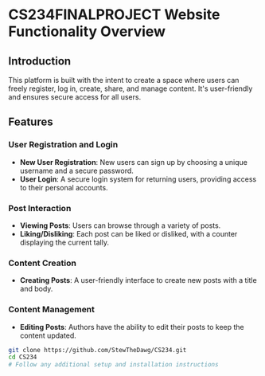 # CS234FINALPROJECT Website Functionality Overview

## Introduction

This platform is built with the intent to create a space where users can freely register, log in, create, share, and manage content. It's user-friendly and ensures secure access for all users.

## Features

### User Registration and Login

- **New User Registration**: New users can sign up by choosing a unique username and a secure password.
- **User Login**: A secure login system for returning users, providing access to their personal accounts.

### Post Interaction

- **Viewing Posts**: Users can browse through a variety of posts.
- **Liking/Disliking**: Each post can be liked or disliked, with a counter displaying the current tally.

### Content Creation

- **Creating Posts**: A user-friendly interface to create new posts with a title and body.

### Content Management

- **Editing Posts**: Authors have the ability to edit their posts to keep the content updated.



```bash
git clone https://github.com/StewTheDawg/CS234.git
cd CS234
# Follow any additional setup and installation instructions
